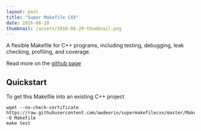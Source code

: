 ```yaml
---
layout: post
title: "Super Makefile CXX"
date: 2016-06-20
thumbnail: /assets/2016-06-20-thumbnail.png
---
```


A flexible Makefile for C++ programs, including testing, debugging, leak checking, profiling, and coverage.

Read more on the [github page](https://github.com/awdeorio/supermakefilecxx)

## Quickstart
To get this Makefile into an existing C++ project

```
wget --no-check-certificate https://raw.githubusercontent.com/awdeorio/supermakefilecxx/master/Makefile -O Makefile
make test
```

